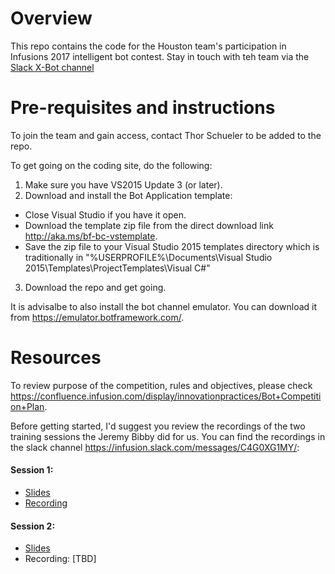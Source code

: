 # Overview
This repo contains the code for the Houston team's participation in Infusions 2017 intelligent bot contest. Stay in touch with teh team via the [Slack X-Bot channel](https://infusion.slack.com/messages/G4MFDSY1F/convo/C4G0XG1MY-1490023055.466035/) 

# Pre-requisites and instructions
To join the team and gain access, contact Thor Schueler to be added to the repo.

To get going on the coding site, do the following:

1. Make sure you have VS2015 Update 3 (or later).
2. Download and install the Bot Application template:
  - Close Visual Studio if you have it open.
  - Download the template zip file from the direct download link http://aka.ms/bf-bc-vstemplate.
  - Save the zip file to your Visual Studio 2015 templates directory which is traditionally in "%USERPROFILE%\Documents\Visual Studio 2015\Templates\ProjectTemplates\Visual C#\"
3. Download the repo and get going. 

It is advisalbe to also install the bot channel emulator. You can download it from https://emulator.botframework.com/.

# Resources

To review purpose of the competition, rules and objectives, please check https://confluence.infusion.com/display/innovationpractices/Bot+Competition+Plan.

Before getting started, I'd suggest you review the recordings of the two training sessions the Jeremy Bibby did for us. You can find the recordings in the slack channel https://infusion.slack.com/messages/C4G0XG1MY/:

#### Session 1:

- [Slides](https://infusion.sharepoint.com/teams/InnovationPractices/_layouts/15/guestaccess.aspx?guestaccesstoken=Fr%2bOsnrZ3URsN7PMLbZ1aKImK%2bwb7JgigO6PtvGp0oY%3d&docid=2_0ba9a7e4b54514c61b7d730e1b09568e6&rev=1)  
- [Recording](https://infusion.sharepoint.com/teams/InnovationPractices/_layouts/15/guestaccess.aspx?guestaccesstoken=NJjSAEED%2bxtHwHlYf0dYUtZ6VZSJtV0jIpfVAV%2bgRQU%3d&docid=2_0bfcac794e76749bc8ceab82bb941cf97&rev=1)

#### Session 2:

- [Slides](https://infusion.sharepoint.com/teams/InnovationPractices/_layouts/15/WopiFrame.aspx?sourcedoc=%7B50FC6CF8-18A7-4393-9064-F9316C531D00%7D&file=Bot%20Framework%20Tech%20Night%202.pptx&action=default)  
- Recording: [TBD]
